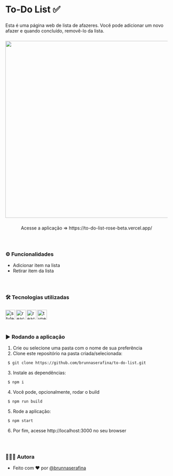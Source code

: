 <h1 align="left">To-Do List ✅ </h1>

###

<p align="left">Esta é uma página web de lista de afazeres. Você pode adicionar um novo afazer e quando concluído, removê-lo da lista.</p>

###

<div align="center"> 

<img height="550" src="https://user-images.githubusercontent.com/106851605/215296284-23e9ecfb-6e51-4851-be5a-e480db911b02.gif" />

</div> 

###

<p align="center">Acesse a aplicação => https://to-do-list-rose-beta.vercel.app/</p>


###

<br clear="both">

### ⚙️ Funcionalidades

- Adicionar item na lista
- Retirar item da lista


###

<br />

### 🛠️ Tecnologias utilizadas

###
  <img align="left" alt="styled-components" height="30px" src="https://img.shields.io/badge/styled--components-DB7093?style=for-the-badge&logo=styled-components&logoColor=white" />
  <img align="left" alt="react" height="30px" src="https://img.shields.io/badge/react-%2320232a.svg?style=for-the-badge&logo=react&logoColor=%2361DAFB" />
   <img align="left" alt="react-router" height="30px" src="https://camo.githubusercontent.com/76fbcc2b8eda3d26d881c9719074ec0af04410fdc2fb02438ffb72535046fb6b/68747470733a2f2f696d672e736869656c64732e696f2f62616467652f72656163742d6170702532302d2532333230323332612e7376673f267374796c653d666f722d7468652d626164676526636f6c6f723d363064646639266c6f676f3d7265616374266c6f676f436f6c6f723d253233363144414642" />
   
   <img align="left" alt="typescript" height="30px" src="https://img.shields.io/badge/typescript-%23007ACC.svg?style=for-the-badge&logo=typescript&logoColor=white" />

###

<br />
<br />
<br />

### ▶️ Rodando a aplicação

1. Crie ou selecione uma pasta com o nome de sua preferência
2. Clone este repositório na pasta criada/selecionada:

```bash
 $ git clone https://github.com/brunnaserafina/to-do-list.git
```
3. Instale as dependências:
```bash
 $ npm i
```
4. Você pode, opcionalmente, rodar o build 
```bash
 $ npm run build
```
5. Rode a aplicação:
```bash
 $ npm start
```
6. Por fim, acesse http://localhost:3000 no seu browser 
###
<br />

### 🙇🏻‍♀️ Autora

- Feito com ❤️ por [@brunnaserafina](https://www.github.com/brunnaserafina)

